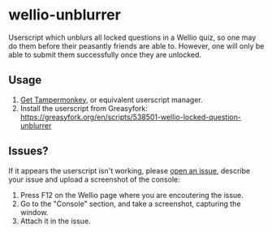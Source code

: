 # wellio-unblurrer
Userscript which unblurs all locked questions in a Wellio quiz, so one may do them before their peasantly friends are able to. However, one will only be able to submit them successfully once they are unlocked.

## Usage

1. [Get Tampermonkey](https://www.tampermonkey.net/),  or equivalent userscript manager.
2. Install the userscript from Greasyfork: https://greasyfork.org/en/scripts/538501-wellio-locked-question-unblurrer

## Issues?

If it appears the userscript isn't working, please [open an issue](https://github.com/redbackspider69/wellio-unblurrer/issues/new), describe your issue and upload a screenshot of the console:
1. Press F12 on the Wellio page where you are encoutering the issue.
2. Go to the "Console" section, and take a screenshot, capturing the window.
3. Attach it in the issue.
